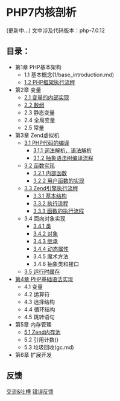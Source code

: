 # PHP7内核剖析
(更新中...)
文中涉及代码版本：php-7.0.12

## 目录：
* 第1章 PHP基本架构
   * 1.1 基本概念(1/base_introduction.md)
   * [1.2 PHP框架执行流程](1/base_process.md)
* 第2章 变量
   * [2.1 变量的内部实现](2/zval.md)
   * [2.2 数组](2/zend_ht.md)
   * 2.3 静态变量
   * 2.4 全局变量
   * 2.5 常量
* 第3章 Zend虚拟机
   * [3.1 PHP代码的编译](3/zend_compile.md)
      * [3.1.1 词法解析、语法解析](3/zend_compile_parse.md)
      * [3.1.2 抽象语法树编译流程](3/zend_compile_opcode.md)
   * [3.2 函数实现](3/function_implement.md)
      * [3.2.1 内部函数](3/function_implement.md)
      * <a href="3/function_implement.md#用户自定义函数的实现">3.2.2 用户函数的实现</a>
   * [3.3 Zend引擎执行流程](3/zend_executor.md)
      * <a href="3/zend_executor.md#331-数据结构">3.3.1 基本结构</a>
      * <a href="3/zend_executor.md#332-执行流程">3.3.2 执行流程</a>
      * <a href="3/zend_executor.md#333-函数的执行流程">3.3.3 函数的执行流程</a>
   * 3.4 面向对象实现
      * [3.4.1 类](3/zend_class.md)
      * [3.4.2 对象](3/zend_object.md)
      * [3.4.3 继承](3/zend_extends.md)
      * [3.4.4 动态属性](3/zend_prop.md)
      * 3.4.5 魔术方法
      * 3.4.6 抽象类和接口
   * [3.5 运行时缓存](3/zend_runtime_cache.md)
* [第4章 PHP基础语法实现](4/php_language.md)
   * 4.1 变量
   * 4.2 运算符
   * 4.3 选择结构
   * 4.4 循环结构
   * 4.5 跳转语句
* 第5章 内存管理
   * [5.1 Zend内存池](5/zend_alloc.md)
   * 5.2 引用计数()
   * 5.3 垃圾回收(gc.md)
* 第6章 扩展开发

## 反馈
[交流&吐槽](https://github.com/pangudashu/php7-internal/issues/3)  [错误反馈](https://github.com/pangudashu/php7-internal/issues/2)


